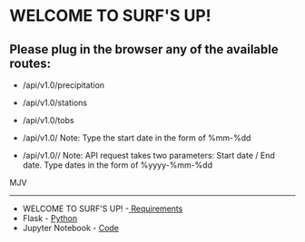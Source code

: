 # WELCOME TO SURF'S UP! 

## Please plug in the browser any of the available routes: 

* /api/v1.0/precipitation

* /api/v1.0/stations

* /api/v1.0/tobs

* /api/v1.0/
  Note: Type the start date in the form of %mm-%dd

* /api/v1.0//
  Note: API request takes two parameters: Start date / End date. Type dates in the form of %yyyy-%mm-%dd



MJV


------
* WELCOME TO SURF'S UP! -[ Requirements ](https://github.com/mjvillacresesn/Surfs-Up/blob/master/README.md)
* Flask - [ Python ](https://github.com/mjvillacresesn/Surfs-Up/blob/master/surfing.py)
* Jupyter Notebook - [ Code ](https://github.com/mjvillacresesn/Surfs-Up/blob/master/climate_analysis.ipynb)
